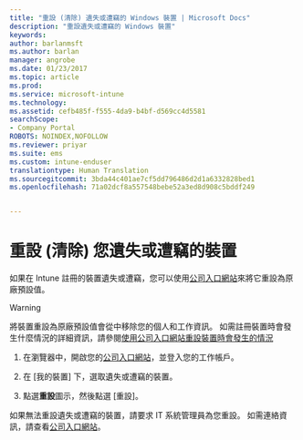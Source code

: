 ```yaml
---
title: "重設 (清除) 遺失或遭竊的 Windows 裝置 | Microsoft Docs"
description: "重設遺失或遭竊的 Windows 裝置"
keywords: 
author: barlanmsft
ms.author: barlan
manager: angrobe
ms.date: 01/23/2017
ms.topic: article
ms.prod: 
ms.service: microsoft-intune
ms.technology: 
ms.assetid: cefb485f-f555-4da9-b4bf-d569cc4d5581
searchScope:
- Company Portal
ROBOTS: NOINDEX,NOFOLLOW
ms.reviewer: priyar
ms.suite: ems
ms.custom: intune-enduser
translationtype: Human Translation
ms.sourcegitcommit: 3bda44c401ae7cf5dd796486d2d1a6332828bed1
ms.openlocfilehash: 71a02dcf8a557548bebe52a3ed8d908c5bddf249


---
```



# <a name="reset-erase-your-lost-or-stolen-device"></a>重設 (清除) 您遺失或遭竊的裝置

如果在 Intune 註冊的裝置遺失或遭竊，您可以使用[公司入口網站](http://portal.manage.microsoft.com)來將它重設為原廠預設值。


> [!WARNING]
> 將裝置重設為原廠預設值會從中移除您的個人和工作資訊。 如需註冊裝置時會發生什麼情況的詳細資訊，請參閱[使用公司入口網站重設裝置時會發生的情況](what-happens-if-you-reset-your-device-using-the-company-portal-windows.md)


1.  在瀏覽器中，開啟您的[公司入口網站](http://portal.manage.microsoft.com)，並登入您的工作帳戶。

2.  在 [我的裝置] 下，選取遺失或遭竊的裝置。

3.  點選**重設**圖示，然後點選 [重設]。

如果無法重設遺失或遭竊的裝置，請要求 IT 系統管理員為您重設。 如需連絡資訊，請查看[公司入口網站](http://portal.manage.microsoft.com)。



<!--HONumber=Jan17_HO4-->


